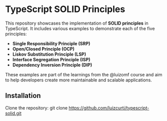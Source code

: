 # TypeScript SOLID Principles

This repository showcases the implementation of **SOLID principles** in TypeScript. It includes various examples to demonstrate each of the five principles:  
- **Single Responsibility Principle (SRP)**
- **Open/Closed Principle (OCP)**
- **Liskov Substitution Principle (LSP)**
- **Interface Segregation Principle (ISP)**
- **Dependency Inversion Principle (DIP)**

These examples are part of the learnings from the @luizomf course and aim to help developers create more maintainable and scalable applications.

## Installation

Clone the repository:
git clone https://github.com/luizcurti/typescript-solid.git
